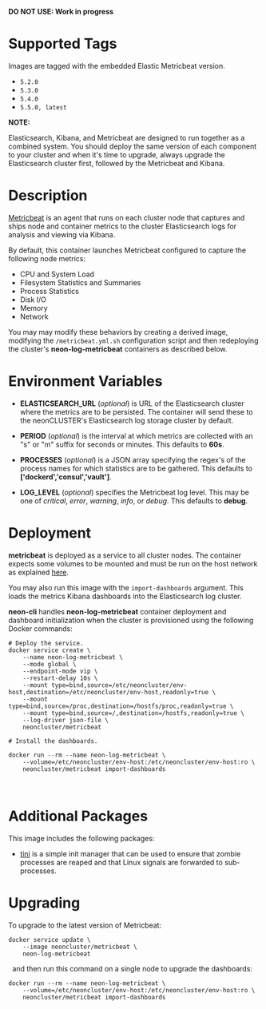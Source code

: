 **DO NOT USE: Work in progress**

# Supported Tags

Images are tagged with the embedded Elastic Metricbeat version.

* `5.2.0`
* `5.3.0`
* `5.4.0`
* `5.5.0, latest`

**NOTE:**

Elasticsearch, Kibana, and Metricbeat are designed to run together as a combined system.  You should deploy the same version of each component to your cluster and when it's time to upgrade, always upgrade the Elasticsearch cluster first, followed by the Metricbeat and Kibana.

# Description

[Metricbeat](https://www.elastic.co/guide/en/beats/metricbeat/current/metricbeat-overview.html) is an agent that runs on each cluster node that captures and ships node and container metrics to the cluster Elasticsearch logs for analysis and viewing via Kibana.

By default, this container launches Metricbeat configured to capture the following node metrics:

* CPU and System Load
* Filesystem Statistics and Summaries
* Process Statistics
* Disk I/O
* Memory
* Network

You may may modify these behaviors by creating a derived image, modifying the `/metricbeat.yml.sh` configuration script and then redeploying the cluster's **neon-log-metricbeat** containers as described below.

# Environment Variables

* **ELASTICSEARCH_URL** (*optional*) is URL of the Elasticsearch cluster where the metrics are to be persisted.  The container will send these to the neonCLUSTER's Elasticsearch log storage cluster by default.

* **PERIOD** (*optional*) is the interval at which metrics are collected with an "s" or "m" suffix for seconds or minutes.  This defaults to **60s**.

* **PROCESSES** (*optional*) is a JSON array specifying the regex's of the process names for which statistics are to be gathered.  This defaults to **['dockerd','consul','vault']**.

* **LOG_LEVEL** (*optional*) specifies the Metricbeat log level.  This may be one of *critical*, *error*, *warning*, *info*, or *debug*.  This defaults to **debug**.

# Deployment

**metricbeat** is deployed as a service to all cluster nodes.  The container expects some volumes to be mounted and must be run on the host network as explained [here](https://www.elastic.co/guide/en/beats/metricbeat/current/running-in-container.html).

You may also run this image with the `import-dashboards` argument.  This loads the metrics Kibana dashboards into the Elasticsearch log cluster.  

**neon-cli** handles **neon-log-metricbeat** container deployment and dashboard initialization when the cluster is provisioned using the following Docker commands:

````
# Deploy the service.
docker service create \
    --name neon-log-metricbeat \
    --mode global \
    --endpoint-mode vip \
    --restart-delay 10s \
    --mount type=bind,source=/etc/neoncluster/env-host,destination=/etc/neoncluster/env-host,readonly=true \
    --mount type=bind,source=/proc,destination=/hostfs/proc,readonly=true \
    --mount type=bind,source=/,destination=/hostfs,readonly=true \
    --log-driver json-file \
    neoncluster/metricbeat

# Install the dashboards.
    
docker run --rm --name neon-log-metricbeat \
    --volume=/etc/neoncluster/env-host:/etc/neoncluster/env-host:ro \
    neoncluster/metricbeat import-dashboards
````
&nbsp;
# Additional Packages

This image includes the following packages:

* [tini](https://github.com/krallin/tini) is a simple init manager that can be used to ensure that zombie processes are reaped and that Linux signals are forwarded to sub-processes.

# Upgrading

To upgrade to the latest version of Metricbeat:

````
docker service update \
    --image neoncluster/metricbeat \
    neon-log-metricbeat
````
&nbsp;
and then run this command on a single node to upgrade the dashboards:
````
docker run --rm --name neon-log-metricbeat \
    --volume=/etc/neoncluster/env-host:/etc/neoncluster/env-host:ro \
    neoncluster/metricbeat import-dashboards
````
&nbsp;
